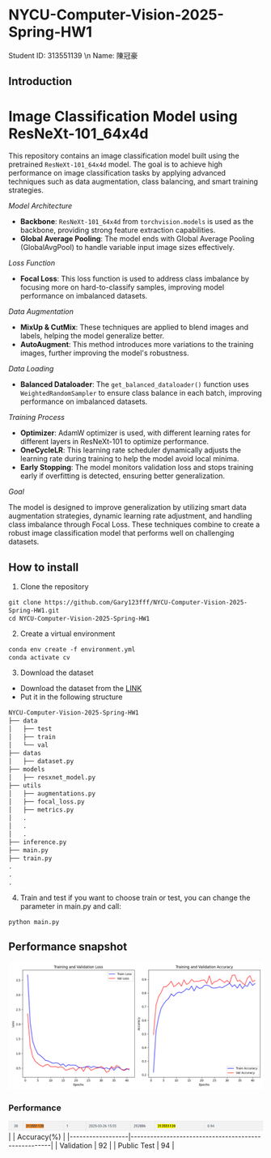 # NYCU-Computer-Vision-2025-Spring-HW1
Student ID: 313551139 \n
Name: 陳冠豪
## Introduction
# Image Classification Model using ResNeXt-101_64x4d

This repository contains an image classification model built using the pretrained `ResNeXt-101_64x4d` model. The goal is to achieve high performance on image classification tasks by applying advanced techniques such as data augmentation, class balancing, and smart training strategies.

 *Model Architecture*

- **Backbone**: `ResNeXt-101_64x4d` from `torchvision.models` is used as the backbone, providing strong feature extraction capabilities.
- **Global Average Pooling**: The model ends with Global Average Pooling (GlobalAvgPool) to handle variable input image sizes effectively.

 *Loss Function*

- **Focal Loss**: This loss function is used to address class imbalance by focusing more on hard-to-classify samples, improving model performance on imbalanced datasets.

 *Data Augmentation*

- **MixUp & CutMix**: These techniques are applied to blend images and labels, helping the model generalize better.
- **AutoAugment**: This method introduces more variations to the training images, further improving the model's robustness.

 *Data Loading*

- **Balanced Dataloader**: The `get_balanced_dataloader()` function uses `WeightedRandomSampler` to ensure class balance in each batch, improving performance on imbalanced datasets.

 *Training Process*

- **Optimizer**: AdamW optimizer is used, with different learning rates for different layers in ResNeXt-101 to optimize performance.
- **OneCycleLR**: This learning rate scheduler dynamically adjusts the learning rate during training to help the model avoid local minima.
- **Early Stopping**: The model monitors validation loss and stops training early if overfitting is detected, ensuring better generalization.

 *Goal*

The model is designed to improve generalization by utilizing smart data augmentation strategies, dynamic learning rate adjustment, and handling class imbalance through Focal Loss. These techniques combine to create a robust image classification model that performs well on challenging datasets.
## How to install
1. Clone the repository
```
git clone https://github.com/Gary123fff/NYCU-Computer-Vision-2025-Spring-HW1.git
cd NYCU-Computer-Vision-2025-Spring-HW1
```
2. Create a virtual environment
```
conda env create -f environment.yml
conda activate cv
```

3. Download the dataset 
- Download the dataset from the [LINK](https://drive.google.com/file/d/1fx4Z6xl5b6r4UFkBrn5l0oPEIagZxQ5u/view)
- Put it in the following structure
```
NYCU-Computer-Vision-2025-Spring-HW1
├── data
│   ├── test
│   ├── train
│   └── val
├── datas
│   ├── dataset.py
├── models
│   ├── resxnet_model.py
├── utils
│   ├── augmentations.py
│   ├── focal_loss.py
│   ├── metrics.py
│   .
│   .
│   .
├── inference.py
├── main.py
├── train.py
.
.
.
```
4. Train and test
if you want to choose train or test, you can change the parameter in main.py and call:
```
python main.py
```
## Performance snapshot
![Alt Text](best_model_v8.png)

### Performance
![Alt Text](per.png)
|                  | Accuracy(%)                                         |
|------------------|-----------------------------------------------------|
| Validation       | 92                                                  |
| Public Test      | 94                                                  |
